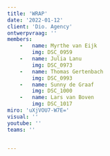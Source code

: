 ```yaml
---
title: 'WRAP'
date: '2022-01-12'
client: 'Dio. Agency'
ontwerpvraag: ''
members:
    -   name: Myrthe van Eijk
        img: DSC_0959
    -   name: Julia Lanu
        img: DSC_0973
    -   name: Thomas Gertenbach
        img: DSC_0993
    -   name: Sunny de Graaf
        img: DSC_1000
    -   name: Lars van Boven
        img: DSC_1017
miro: 'uXjVOU7-W7E='
visual: ''
youtube: ''
teams: ''


---
```



 

